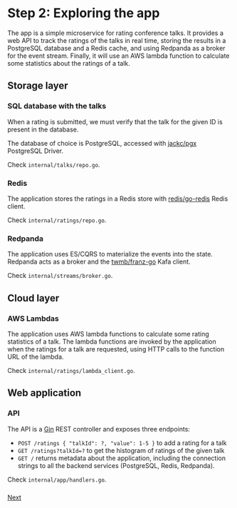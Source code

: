 # Step 2: Exploring the app

The app is a simple microservice for rating conference talks. It provides a web API to track the ratings of the talks in real time, storing the results in a PostgreSQL database and a Redis cache, and using Redpanda as a broker for the event stream. Finally, it will use an AWS lambda function to calculate some statistics about the ratings of a talk.

## Storage layer

### SQL database with the talks

When a rating is submitted, we must verify that the talk for the given ID is present in the database.

The database of choice is PostgreSQL, accessed with [jackc/pgx](https://github.com/jackc/pgx) PostgreSQL Driver.

Check `internal/talks/repo.go`.

### Redis

The application stores the ratings in a Redis store with [redis/go-redis](https://github.com/redis/go-redis) Redis client.

Check `internal/ratings/repo.go`.

### Redpanda

The application uses ES/CQRS to materialize the events into the state. Redpanda acts as a broker and the [twmb/franz-go](https://github.com/twmb/franz-go) Kafa client.

Check `internal/streams/broker.go`.

## Cloud layer

### AWS Lambdas

The application uses AWS lambda functions to calculate some rating statistics of a talk. The lambda functions are invoked by the application when the ratings for a talk are requested, using HTTP calls to the function URL of the lambda.

Check `internal/ratings/lambda_client.go`.

## Web application

### API

The API is a [Gin](https://gin-gonic.com) REST controller and exposes three endpoints:

* `POST /ratings { "talkId": ?, "value": 1-5 }` to add a rating for a talk
* `GET /ratings?talkId=?` to get the histogram of ratings of the given talk
* `GET /` returns metadata about the application, including the connection strings to all the backend services (PostgreSQL, Redis, Redpanda).

Check `internal/app/handlers.go`.

### 
[Next](step-3-running-the-app-locally.md)
